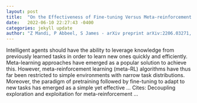 ```yaml
---
layout: post
title:  "On the Effectiveness of Fine-tuning Versus Meta-reinforcement Learning"
date:   2022-06-10 22:27:43 -0400
categories: jekyll update
author: "Z Mandi, P Abbeel, S James - arXiv preprint arXiv:2206.03271, 2022"
---
```

Intelligent agents should have the ability to leverage knowledge from previously learned tasks in order to learn new ones quickly and efficiently. Meta-learning approaches have emerged as a popular solution to achieve this. However, meta-reinforcement learning (meta-RL) algorithms have thus far been restricted to simple environments with narrow task distributions. Moreover, the paradigm of pretraining followed by fine-tuning to adapt to new tasks has emerged as a simple yet effective …
Cites: ‪Decoupling exploration and exploitation for meta-reinforcement …‬  